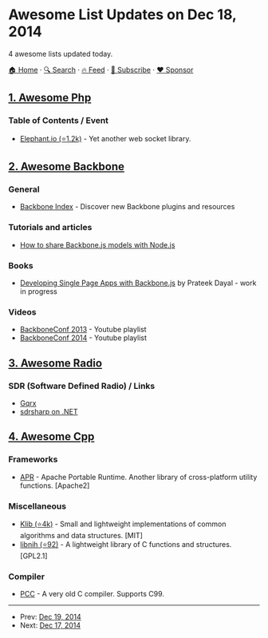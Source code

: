 # Awesome List Updates on Dec 18, 2014

4 awesome lists updated today.

[🏠 Home](/README.md) · [🔍 Search](https://www.trackawesomelist.com/search/) · [🔥 Feed](https://www.trackawesomelist.com/rss.xml) · [📮 Subscribe](https://trackawesomelist.us17.list-manage.com/subscribe?u=d2f0117aa829c83a63ec63c2f&id=36a103854c) · [❤️  Sponsor](https://github.com/sponsors/theowenyoung)



## [1. Awesome Php](/content/ziadoz/awesome-php/README.md)

### Table of Contents / Event

*   [Elephant.io (⭐1.2k)](https://github.com/Wisembly/Elephant.io) - Yet another web socket library.

## [2. Awesome Backbone](/content/sadcitizen/awesome-backbone/README.md)

### General

*   [Backbone Index](https://backboneindex.com/) - Discover new Backbone plugins and resources

### Tutorials and articles

*   [How to share Backbone.js models with Node.js](http://amirmalik.net/2010/11/27/how-to-share-backbonejs-models-with-nodejs)

### Books

*   [Developing Single Page Apps with Backbone.js](https://singlepagebook.supportbee.com/) by Prateek Dayal - work in progress

### Videos

*   [BackboneConf 2013](https://www.youtube.com/playlist?list=PLlgxAbM67lYLJm9_Ub3gStXa2vjb51aUX) - Youtube playlist
*   [BackboneConf 2014](https://www.youtube.com/playlist?list=PLlgxAbM67lYIGw8DnANC7VgREbzJRQged) - Youtube playlist

## [3. Awesome Radio](/content/kyleterry/awesome-radio/README.md)

### SDR (Software Defined Radio) / Links

*   [Gqrx](http://gqrx.dk/)
*   [sdrsharp on .NET](http://sdrsharp.com)

## [4. Awesome Cpp](/content/fffaraz/awesome-cpp/README.md)

### Frameworks

*   [APR](http://apr.apache.org/) - Apache Portable Runtime. Another library of cross-platform utility functions. \[Apache2]

### Miscellaneous

*   [Klib (⭐4k)](https://github.com/attractivechaos/klib) - Small and lightweight implementations of common algorithms and data structures. \[MIT]
*   [libnih (⭐92)](https://github.com/keybuk/libnih) - A lightweight library of C functions and structures. \[GPL2.1]

### Compiler

*   [PCC](http://pcc.ludd.ltu.se/) - A very old C compiler. Supports C99.

---

- Prev: [Dec 19, 2014](/content/2014/12/19/README.md)
- Next: [Dec 17, 2014](/content/2014/12/17/README.md)